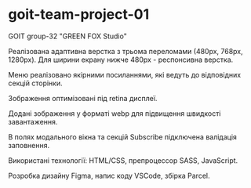 # goit-team-project-01

GOIT group-32 "GREEN FOX Studio"

Реалізована адаптивна верстка з трьома переломами (480px, 768px, 1280px). Для
ширини екрану нижче 480px - респонсивна верстка.

Меню реалізовано якірними посиланнями, які ведуть до відповідних секцій
сторінки.

Зображення оптимізовані під retina дисплеї.

Додані зображення у форматі webp для підвищення швидкості завантаження.

В полях модального вікна та секцій Subscribe підключена валідація заповнення.

Використані технології: HTML/CSS, препроцессор SASS, JavaScript.

Розробка дизайну Figma, напис коду VSCode, збірка Parcel.
